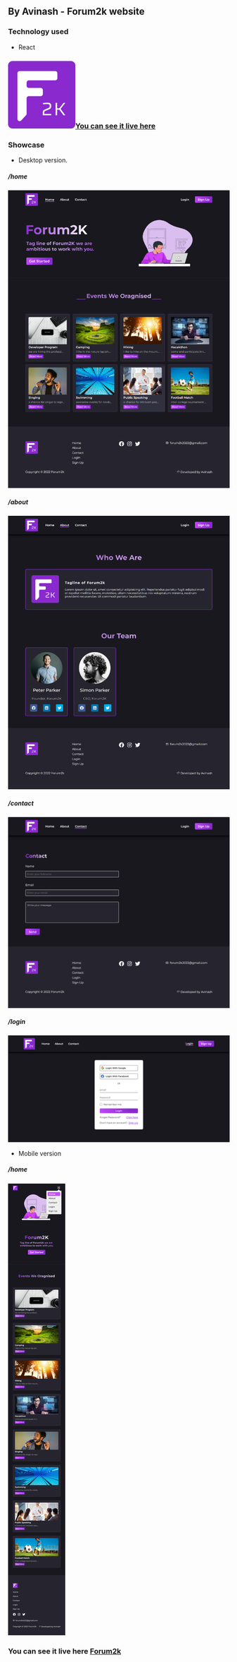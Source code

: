 ## By Avinash - Forum2k website


### Technology used

* React

<!-- ### You can see it live here [Forum2k](https://forum2k-2022.web.app/) -->
### <a href="https://forum2k-2022.web.app/" target="_blank"><img src="showcase/F2k-Logo.png" />You can see it live here</a>

### Showcase

* Desktop version.
<h5>/home</h5>
<img src="showcase/Forum-2k home.png" />

<h5>/about</h5>
<img src="showcase/Forum-2k about.png" />

<h5>/contact</h5>
<img src="showcase/Forum-2k contact.png" />

<h5>/login</h5>
<img src="showcase/Forum-2k login.png" />

* Mobile version
<h5>/home</h5>
<img src="showcase/Forum-2k mobile version.png" />

### You can see it live here [Forum2k](https://forum2k-2022.web.app/)

